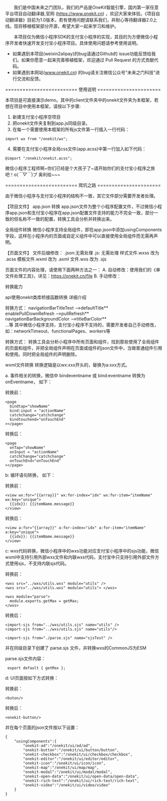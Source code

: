 &nbsp;&nbsp;&nbsp;&nbsp;&nbsp;&nbsp;&nbsp;我们是中国未来之门团队，我们的产品是OneKit智能引擎，国内第一家任意平台项目自动翻译器,官网 (https://www.onekit.cn) ，欢迎大家来体验。《项目自动翻译器》目前为1.0版本，若有使用问题请联系我们，并耐心等待翻译器2.0上线。现将移植框架部分开源，希望大家一起来学习和维护。

&nbsp;&nbsp;&nbsp;&nbsp;&nbsp;&nbsp;&nbsp;本项目仅为微信小程序SDK的支付宝小程序的实现，其目的为方便微信小程序开发者快速开发支付宝小程序项目。具体使用问题请参考使用说明。

- 如果遇到本项目(weixin2alipay)的bug请通过Github的 issue功能反馈给我们。如果你愿意一起来完善移植框架，欢迎通过 Pull Request 的方式贡献代码。
- 如果遇到本网站(www.onekit.cn) 的bug请关注微信公众号”未来之门科技”进行交流和反馈。


========================= 使用说明 ======================

本项目是可直接演示demo。其中的client文件夹中的onekit文件夹为本框架，若想在项目中使用本框架，请按以下步骤:
1. 新建支付宝小程序空项目
2. 把onekit文件夹复制到app.js同级目录。
3. 在每一个需要使用本框架的所有js文件第一行插入一行代码：
```
import wx from "/onekit/wx";
```
4. 需要在支付宝小程序全局css文件(app.acss)中第一行加入如下代码：
```
@import "/onekit/onekit.acss";
```

微信小程序工程师啊\~你们已经是个大孩子了\~请开始你们的支付宝小程序之旅吧！o(*￣▽￣*)ブ 奥利给~~~

========================= 爬坑之路 ======================

由于微信小程序与支付宝小程序的结构不一致，其它文件部分需要开发者处理。

【项目文件】
app.json 转换
app.json文件为整个小程序配置文件，不过微信小程序app.json和支付宝小程序在app.json配置文件支持的能力不完全一致，部分一致的但名称不一致的配置，转换工具会分析并转换出来。

全局组件转换
微信小程序支持全局组件，即在app.json中添加usingComponents字段，这样在小程序内的页面或自定义组件中可以直接使用全局组件而无需再声明。


【页面文件】
文件后缀修改：
.json:无需处理
 .js: 无需处理
 样式文件.wxss 改为 .acss
 模板文件.wxml 改为 .axml
 文件.wxs 改为 .sjs
 
 页面文件的内容处理，请使用下面两种方法之一：
A. 自动修改：使用我们的《单文件处理工具》，详见：https://onekit.cn/file
B. 手动修改：



转换能力
 
 api使用onekit类库桥接函数转换
详细介绍


转换方式：
navigationBarTitleText -->defaultTitle**<br/>
enablePullDownRefresh -->pullRefresh**<br/>
navigationBarBackgroundColor -->titleBarColor**<br/>
...等
其中微信小程序支持，支付宝小程序不支持的，需要开发者自己手动修改，如：networkTimeout、functionalPages、workers等



转换方式： 转换工具会分析小程序中所有页面和组件，找到那些使用了全局组件的页面和组件，并把全局组件声明在页面或组件的json文件中，当做普通组件引用和使用。同时把全局组件的声明删除。

wxml文件转换
转换逻辑是以wx:xxx开头的，替换为a:xxx方式。

a. 事件相关的转换，微信中 bindeventname 或 bind:eventname 转换为 onEventname， 如下：

转换前：
```
<page
  bindtap="showName"
  bind:input = "actionName"
  catchchange="catchchange"
  bindtouchend="onTouchEnd"
></page>
```
转换后：
```
<page
  onTap="showName"
  onInput = "actionName"
  catchChange="catchchange"
  onTouchEnd="onTouchEnd"
></page>
```
b: 循环语句转换， 如下：

转换前：
```
<view wx:for="{{array}}" wx:for-index="idx" wx:for-item="itemName" wx:key="unique">
  {{idx}}: {{itemName.message}}
</view>
```
转换后：
```
<view a:for="{{array}}" a:for-index="idx" a:for-item="itemName" a:key="unique">
  {{idx}}: {{itemName.message}}
</view>
```
c: wxs代码转换，微信小程序中的wxs功能对应支付宝小程序中的sjs功能，微信wxml中支持引用外部wxs文件和内联wxs代码，支付宝中只支持引用外部文件方式使用sjs，不支持内联sjs代码。

转换前：
```
<wxs src="../wxs/utils.wxs" module="utils" />
<wxs src="../wxs/utils.wxs" module="utils"> </wxs>

<wxs module="parse">
  module.exports.getMax = getMax;
</wxs>
```
转换后：
```
<import-sjs from="../wxs/utils.sjs" name="utils" />
<import-sjs from="../wxs/utils.sjs" name="utils"/>

<import-sjs from="./parse.sjs" name="sjsTest" />
```
并在同级目录下创建了 parse.sjs 文件，并转换wxs的CommonJS为ESM

parse.sjs文件内容：
```
 export default { getMax };
```
d: UI页面按如下方式转换：

转换前：
```
<buton/>
```
转换后：
```
<onekit-button/>
```
并在每个页面的json文件按以下设置：
```
{
	"usingComponents":{
		"onekit-ad":"/onekit/ui/ad/ad",
		"onekit-button":"/onekit/ui/button/button",
		"onekit-checkbox":"/onekit/ui/checkbox/checkbox",
		"onekit-editor":"/onekit/ui/editor/editor",
		"onekit-icon":"/onekit/ui/icon/icon",
		"onekit-map":"/onekit/ui/map/map",
		"onekit-modal":"/onekit/ui/modal/modal",
		"onekit-open-data":"/onekit/ui/open-data/open-data",
		"onekit-rich-text":"/onekit/ui/rich-text/rich-text",
		"onekit-video":"/onekit/ui/video/video"
	}
}
```
